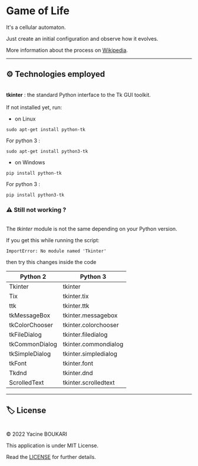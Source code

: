 # Game of Life

It's a cellular automaton.

Just create an initial configuration and observe how it evolves.

More information about the process on [Wikipedia](https://en.wikipedia.org/wiki/Conway's_Game_of_Life).


---

## ⚙️ Technologies employed   
   
\
 **tkinter**
: the standard Python interface to the Tk GUI toolkit.   
\
If not installed yet, run:

- on Linux

```
sudo apt-get install python-tk
```
For python 3 :
```
sudo apt-get install python3-tk
```

- on Windows

```
pip install python-tk
```
For python 3 :
```
pip install python3-tk
```

### ⚠️ Still not working ?
\
The *tkinter* module is not the same depending on your Python version. 

If you get this while running the script:
```
ImportError: No module named 'Tkinter'
```
then try this changes inside the code

| Python 2     | Python 3           |
|--------------|--------------------|
|Tkinter       | tkinter            |
|Tix           | tkinter.tix        |
|ttk           |tkinter.ttk         |
|tkMessageBox  |tkinter.messagebox  |
|tkColorChooser|tkinter.colorchooser|
|tkFileDialog  |tkinter.filedialog  |
|tkCommonDialog|tkinter.commondialog|
|tkSimpleDialog|tkinter.simpledialog|
|tkFont        |tkinter.font        |
|Tkdnd         |tkinter.dnd         |
|ScrolledText  |tkinter.scrolledtext|


---

## 🏷️ License
\
&copy; 2022 Yacine BOUKARI

This application is under MIT License.


Read the [LICENSE](LICENSE) for further details.

